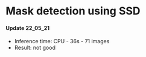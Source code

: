 # Mask detection using SSD

#### Update 22_05_21
- Inference time: CPU - 36s - 71 images
- Result: not good

